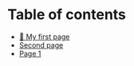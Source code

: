 # Table of contents

* [🤖 My first page](README.md)
* [Second page](second-page.md)
* [Page 1](page-1.md)

